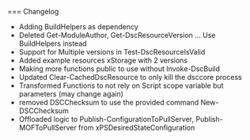 === Changelog

- Adding BuildHelpers as dependency
- Deleted Get-ModuleAuthor, Get-DscResourceVersion ... Use BuildHelpers instead
- Support for Multiple versions in Test-DscResourceIsValid
- Added example resources xStorage with 2 versions
- Making more functions public to use without Invoke-DscBuild
- Updated Clear-CachedDscResource to only kill the dsccore process
- Transformed Functions to not rely on Script scope variable but parameters (may change again) 
- removed DSCChecksum to use the provided command New-DSCChecksum
- Offloaded logic to Publish-ConfigurationToPullServer, Publish-MOFToPullServer from xPSDesiredStateConfiguration 

